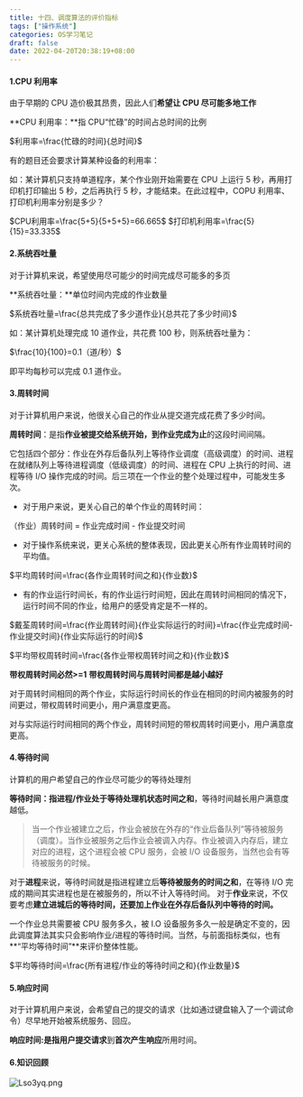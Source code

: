 ```yaml
---
title: 十四、调度算法的评价指标
tags: ["操作系统"]
categories: OS学习笔记
draft: false
date: 2022-04-20T20:38:19+08:00
---
```


#### 1.CPU 利用率

由于早期的 CPU 造价极其昂贵，因此人们**希望让 CPU 尽可能多地工作**

**CPU 利用率：**指 CPU“忙碌”的时间占总时间的比例

$利用率=\frac{忙碌的时间}{总时间}$

<!--more-->

有的题目还会要求计算某种设备的利用率：

如：某计算机只支持单道程序，某个作业刚开始需要在 CPU 上运行 5 秒，再用打印机打印输出 5 秒，之后再执行 5 秒，才能结束。在此过程中，COPU 利用率、打印机利用率分别是多少？

$CPU利用率=\frac{5+5}{5+5+5}=66.665$
$打印机利用率=\frac{5}{15}=33.335$

#### 2.系统吞吐量

对于计算机来说，希望使用尽可能少的时间完成尽可能多的多页

**系统吞吐量：**单位时间内完成的作业数量

$系统吞吐量=\frac{总共完成了多少道作业}{总共花了多少时间}$

如：某计算机处理完成 10 道作业，共花费 100 秒，则系统吞吐量为：

$\frac{10}{100}=0.1（道/秒）$

即平均每秒可以完成 0.1 道作业。

#### 3.周转时间

对于计算机用户来说，他很关心自己的作业从提交道完成花费了多少时间。

**周转时间**：是指**作业被提交给系统开始，到作业完成为止**的这段时间间隔。

它包括四个部分：作业在外存后备队列上等待作业调度（高级调度）的时间、进程在就绪队列上等待进程调度（低级调度）的时间、进程在 CPU 上执行的时间、进程等待 I/O 操作完成的时间。后三项在一个作业的整个处理过程中，可能发生多次。

- 对于用户来说，更关心自己的单个作业的周转时间：

（作业）周转时间 = 作业完成时间 - 作业提交时间

- 对于操作系统来说，更关心系统的整体表现，因此更关心所有作业周转时间的平均值。

$平均周转时间=\frac{各作业周转时间之和}{作业数}$

- 有的作业运行时间长，有的作业运行时间短，因此在周转时间相同的情况下，运行时间不同的作业，给用户的感受肯定是不一样的。

$戴荃周转时间=\frac{作业周转时间}{作业实际运行的时间}=\frac{作业完成时间-作业提交时间}{作业实际运行的时间}$

$平均带权周转时间=\frac{各作业带权周转时间之和}{作业数}$

**带权周转时间必然>=1**
**带权周转时间与周转时间都是越小越好**

对于周转时间相同的两个作业，实际运行时间长的作业在相同的时间内被服务的时间更过，带权周转时间更小，用户满意度更高。

对与实际运行时间相同的两个作业，周转时间短的带权周转时间更小，用户满意度更高。

#### 4.等待时间

计算机的用户希望自己的作业尽可能少的等待处理剂

**等待时间：**指进程/作业**处于等待处理机状态时间之和**，等待时间越长用户满意度越低。

> 当一个作业被建立之后，作业会被放在外存的“作业后备队列”等待被服务（调度）。当作业被服务之后作业会被调入内存。作业被调入内存后，建立对应的进程，这个进程会被 CPU 服务，会被 I/O 设备服务，当然也会有等待被服务的时候。

对于**进程**来说，等待时间就是指进程建立后**等待被服务的时间之和**，在等待 I/O 完成的期间其实进程也是在被服务的，所以不计入等待时间。
对于**作业**来说，不仅要考虑**建立进城后的等待时间，还要加上作业在外存后备队列中等待的时间。**

一个作业总共需要被 CPU 服务多久，被 I.O 设备服务多久一般是确定不变的，因此调度算法其实只会影响作业/进程的等待时间。当然，与前面指标类似，也有**“平均等待时间”**来评价整体性能。

$平均等待时间=\frac{所有进程/作业的等待时间之和}{作业数量}$

#### 5.响应时间

对于计算机用户来说，会希望自己的提交的请求（比如通过键盘输入了一个调试命令）尽早地开始被系统服务、回应。

**响应时间:**是指用户**提交请求**到**首次产生响应**所用时间。

#### 6.知识回顾

![Lso3yq.png](https://s1.ax1x.com/2022/04/20/Lso3yq.png)
